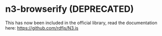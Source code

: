 # n3-browserify (DEPRECATED)

This has now been included in the official library, read the documentation here: https://github.com/rdfjs/N3.js
